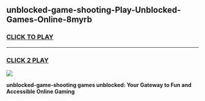 
## unblocked-game-shooting-Play-Unblocked-Games-Online-8myrb
<h3>
<a href="https://premium76.site?title=unblocked-game-shooting&ref=24A">CLICK TO PLAY</a></h3>
<hr>

<h3>
<a href="https://premium76.site?title=unblocked-game-shooting&ref=24A">CLICK 2 PLAY</a>
  
</h3>

<a href="https://premium76.site?title=unblocked-game-shooting&ref=24A"><img src="https://clearcache.store/games.png"></a>


**unblocked-game-shooting games unblocked: Your Gateway to Fun and Accessible Online Gaming**

